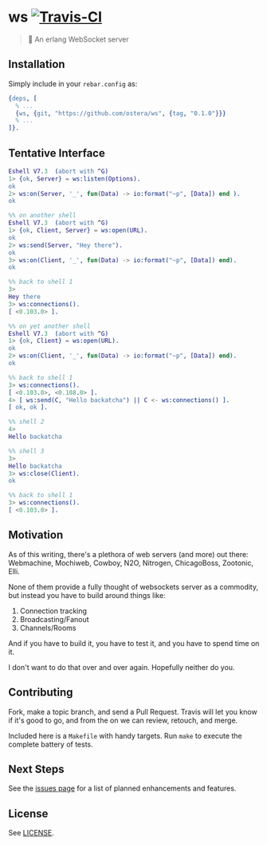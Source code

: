# ws [![Travis-CI](https://api.travis-ci.org/ostera/ws.svg)](https://travis-ci.org/ostera/ws)
> 🔄 An erlang WebSocket server

## Installation

Simply include in your `rebar.config` as:

```erlang
{deps, [
  % ...
  {ws, {git, "https://github.com/ostera/ws", {tag, "0.1.0"}}}
  % ...
]}.
```

## Tentative Interface

```erlang
Eshell V7.3  (abort with ^G)
1> {ok, Server} = ws:listen(Options).
ok
2> ws:on(Server, '_', fun(Data) -> io:format("~p", [Data]) end ).
ok

%% on another shell
Eshell V7.3  (abort with ^G)
1> {ok, Client, Server} = ws:open(URL).
ok
2> ws:send(Server, "Hey there").
ok
3> ws:on(Client, '_', fun(Data) -> io:format("~p", [Data]) end).
ok

%% back to shell 1
3>
Hey there
3> ws:connections().
[ <0.103.0> ].

%% on yet another shell
Eshell V7.3  (abort with ^G)
1> {ok, Client} = ws:open(URL).
ok
2> ws:on(Client, '_', fun(Data) -> io:format("~p", [Data]) end).
ok

%% back to shell 1
3> ws:connections().
[ <0.103.0>, <0.108.0> ].
4> [ ws:send(C, "Hello backatcha") || C <- ws:connections() ].
[ ok, ok ].

%% shell 2
4>
Hello backatcha

%% shell 3
3>
Hello backatcha
3> ws:close(Client).
ok

%% back to shell 1
3> ws:connections().
[ <0.103.0> ].
```

## Motivation

As of this writing, there's a plethora of web servers (and more) out there: Webmachine, Mochiweb, Cowboy, N2O, Nitrogen,
ChicagoBoss, Zootonic, Elli.

None of them provide a fully thought of websockets server as a commodity, but instead you have to build around things like:

1. Connection tracking
2. Broadcasting/Fanout
3. Channels/Rooms

And if you have to build it, you have to test it, and you have to spend time on it.

I don't want to do that over and over again. Hopefully neither do you.

## Contributing

Fork, make a topic branch, and send a Pull Request. Travis will let you know if
it's good to go, and from the on we can review, retouch, and merge.

Included here is a `Makefile` with handy targets. Run `make` to execute the complete
battery of tests.

## Next Steps

See the [issues page](https://github.com/ostera/ws/issues?q=is%3Aopen+is%3Aissue+label%3Aenhancement) for a list of planned enhancements and features.

## License

See [LICENSE](https://github.com/ostera/ws/blob/master/LICENSE).
